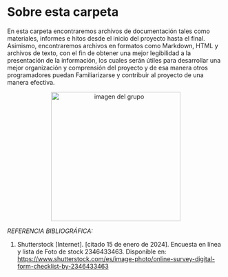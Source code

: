 # Sobre esta carpeta 

En esta carpeta encontraremos archivos de documentación tales como materiales, informes e hitos desde el inicio del proyecto hasta el final. Asimismo, encontraremos archivos en formatos como Markdown, HTML y archivos de texto, con el fin de obtener una mejor legibilidad a la presentación de la información, los cuales serán útiles para desarrollar una mejor organización y comprensión del proyecto y de esa manera otros programadores puedan Familiarizarse y contribuir al proyecto de una manera efectiva.

<p align= "center">
  <img src="https://github.com/gcdavidq/Project_FdD/blob/main/Carpetas_del_Proyecto/Imagenes/A-Carpeta-Presentación%201/file.png" alt="imagen del grupo" width="300px"/>
</p>

*REFERENCIA BIBLIOGRÁFICA:* 

1.	Shutterstock [Internet]. [citado 15 de enero de 2024]. Encuesta en línea y lista de Foto de stock 2346433463. Disponible en: https://www.shutterstock.com/es/image-photo/online-survey-digital-form-checklist-by-2346433463
